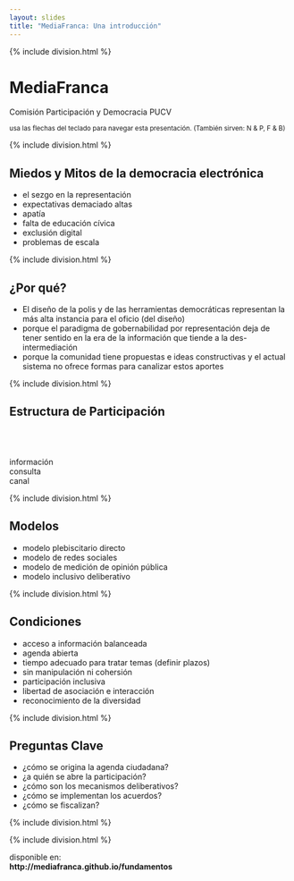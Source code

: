 ```yaml
---
layout: slides
title: "MediaFranca: Una introducción"
---
```

<!-- This space is intentionally left blank -->
{% include division.html %}
<div class='container tcenter'>
	<h1 class='jumbo'>MediaFranca</h1>
	<p>Comisión Participación y Democracia PUCV</p>
	<small class='blue'>
	<i class='fa fa-keyboard'></i> usa las flechas del teclado para navegar esta presentación. (También sirven: N &amp; P, F &amp; B)
	</small>
</div>

{% include division.html %}

<div class='container'>
	<!-- la motivaciones -->
	<h2>Miedos y Mitos de la democracia electrónica</h2>
	<ul>
		<li>el sezgo en la representación</li>
		<li>expectativas demaciado altas</li>
		<li>apatía</li>
		<li>falta de educación cívica</li>
		<li>exclusión digital</li>
		<li>problemas de escala</li>
	</ul>
</div>

{% include division.html %}

<div class='bk bk-black'>
	<div class='container'>
		<!-- la motivaciones -->
		<h2>¿Por qué?</h2>
		<ul>
			<li>El diseño de la polis y de las herramientas democráticas representan la más alta instancia para el oficio (del diseño)</li>
			<li>porque el paradigma de gobernabilidad por representación deja de tener sentido en la era de la información que tiende a la des-intermediación</li>
			<li>porque la comunidad tiene propuestas e ideas constructivas y el actual sistema no ofrece formas para canalizar estos aportes</li>
		</ul>
	</div>
</div>


{% include division.html %}

<div class='bk bk-white'>
	<div class='container'>
		<!-- marco teórico general: modelo mediafranca -->
		<h2 class='tcenter'>Estructura de Participación</h2>
		<br><br><br>
		<div class='row '>
			<div class='col-sm-4'>
				<div class='circle'>información</div>
			</div>
			<div class='col-sm-4'>
				<div class='circle'>consulta</div>
			</div>
			<div class='col-sm-4'>
				<div class='circle'>canal</div>
			</div>
		</div>
	</div>
</div>

{% include division.html %}


<div class='container'>
	<h2>Modelos</h2>
	<ul>
		<li>modelo plebiscitario directo</li>
		<li>modelo de redes sociales</li>
		<li>modelo de medición de opinión pública</li>
		<li>modelo inclusivo deliberativo</li>
	</ul>
</div>

{% include division.html %}

<div class='container'>
	<h2>Condiciones</h2>
	<ul>
		<li>acceso a información balanceada</li>
		<li>agenda abierta</li>
		<li>tiempo adecuado para tratar temas (definir plazos)</li>
		<li>sin manipulación ni cohersión</li>
		<li>participación inclusiva</li>
		<li>libertad de asociación e interacción</li>
		<li>reconocimiento de la diversidad</li>
	</ul>
</div>

{% include division.html %}

<div class='container'>
	<h2>Preguntas Clave</h2>
	<ul>
		<li>¿cómo se origina la agenda ciudadana?</li>
		<li>¿a quién se abre la participación?</li>
		<li>¿cómo son los mecanismos deliberativos?</li>
		<li>¿cómo se implementan los acuerdos?</li>
		<li>¿cómo se fiscalizan?</li>
	</ul>
</div>

{% include division.html %}



{% include division.html %}

<div class='container'>
	<div class='vcenter'>
		<div class='tcenter'>
			disponible en:<br>
			<strong>http://mediafranca.github.io/fundamentos</strong>
		</div>
	</div >
</div>